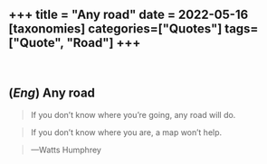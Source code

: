 +++
title = "Any road"
date = 2022-05-16
[taxonomies]
categories=["Quotes"]
tags=["Quote", "Road"]
+++
---
<br>

## (*Eng*) Any road

> If you don’t know where you’re going, any road will do.

> If you don’t know where you are, a map won’t help.

> —Watts Humphrey